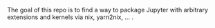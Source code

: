 The goal of this repo is to find a way to package Jupyter with arbitrary
extensions and kernels via nix, yarn2nix, ... .
